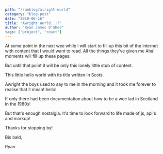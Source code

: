 ```yaml
---
path: "/rueblog/alright-wurld"
category: "blog-post"
date: "2019-06-16"
title: "Awright Wurld..!?"
author: "Ryan James O'Shea"
tags: ["project", "react"]
---
```


At some point in the next wee while I will start to fill up this bit of the internet with content that I would want to read. All the things they’ve given me Aha! moments will fill up these pages.

But until that point it will be only this lonely little stub of content. 

This little hello world with its title written in Scots.

Awright the boys used to say to me in the morning and it took me forever to realise that it meant hello!

If only there had been documentation about how to be a wee lad in Scotland in the 1980s!

But that's enough nostalgia. It's time to look forward to life made of js, api's and markup!

Thanks for stopping by!

Bis bald,

Ryan


